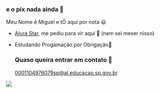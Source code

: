### e o pix nada ainda 💸

Meu Nome é Miguel e tÔ aqui por nota 😃

 - [Alura Star](https://media1.tenor.com/m/MD4v2Ebex-IAAAAC/ugh-anxiety.gif), me pediu para vir aqui 🥰 (nem sei mexer nisso)
 - Estudando Progamação por Obrigação🫠

   ### Quaso queira entrar em contato 📧

   0001104976079sp@al.educacao.sp.gov.br

![](https://media1.tenor.com/m/MD4v2Ebex-IAAAAC/ugh-anxiety.gif)
